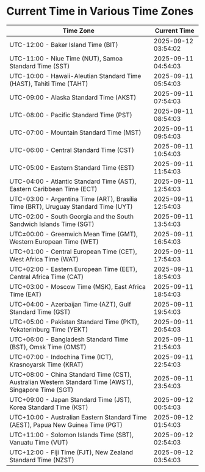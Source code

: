 # Current Time in Various Time Zones

| Time Zone | Current Time |
|-----------|--------------|
| UTC-12:00 - Baker Island Time (BIT) | 2025-09-12 03:54:02 |
| UTC-11:00 - Niue Time (NUT), Samoa Standard Time (SST) | 2025-09-11 04:54:03 |
| UTC-10:00 - Hawaii-Aleutian Standard Time (HAST), Tahiti Time (TAHT) | 2025-09-11 05:54:03 |
| UTC-09:00 - Alaska Standard Time (AKST) | 2025-09-11 07:54:03 |
| UTC-08:00 - Pacific Standard Time (PST) | 2025-09-11 08:54:03 |
| UTC-07:00 - Mountain Standard Time (MST) | 2025-09-11 09:54:03 |
| UTC-06:00 - Central Standard Time (CST) | 2025-09-11 10:54:03 |
| UTC-05:00 - Eastern Standard Time (EST) | 2025-09-11 11:54:03 |
| UTC-04:00 - Atlantic Standard Time (AST), Eastern Caribbean Time (ECT) | 2025-09-11 12:54:03 |
| UTC-03:00 - Argentina Time (ART), Brasília Time (BRT), Uruguay Standard Time (UYT) | 2025-09-11 12:54:03 |
| UTC-02:00 - South Georgia and the South Sandwich Islands Time (SGT) | 2025-09-11 13:54:03 |
| UTC±00:00 - Greenwich Mean Time (GMT), Western European Time (WET) | 2025-09-11 16:54:03 |
| UTC+01:00 - Central European Time (CET), West Africa Time (WAT) | 2025-09-11 17:54:03 |
| UTC+02:00 - Eastern European Time (EET), Central Africa Time (CAT) | 2025-09-11 18:54:03 |
| UTC+03:00 - Moscow Time (MSK), East Africa Time (EAT) | 2025-09-11 18:54:03 |
| UTC+04:00 - Azerbaijan Time (AZT), Gulf Standard Time (GST) | 2025-09-11 19:54:03 |
| UTC+05:00 - Pakistan Standard Time (PKT), Yekaterinburg Time (YEKT) | 2025-09-11 20:54:03 |
| UTC+06:00 - Bangladesh Standard Time (BST), Omsk Time (OMST) | 2025-09-11 21:54:03 |
| UTC+07:00 - Indochina Time (ICT), Krasnoyarsk Time (KRAT) | 2025-09-11 22:54:03 |
| UTC+08:00 - China Standard Time (CST), Australian Western Standard Time (AWST), Singapore Time (SGT) | 2025-09-11 23:54:03 |
| UTC+09:00 - Japan Standard Time (JST), Korea Standard Time (KST) | 2025-09-12 00:54:03 |
| UTC+10:00 - Australian Eastern Standard Time (AEST), Papua New Guinea Time (PGT) | 2025-09-12 01:54:03 |
| UTC+11:00 - Solomon Islands Time (SBT), Vanuatu Time (VUT) | 2025-09-12 02:54:03 |
| UTC+12:00 - Fiji Time (FJT), New Zealand Standard Time (NZST) | 2025-09-12 03:54:03 |
